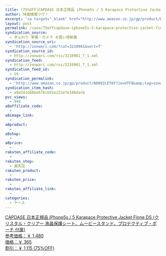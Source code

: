 ```yaml
---
title: (75%OFF)CAPDASE 日本正規品 iPhone5s / 5 Karapace Protective Jacket Finne DS (クリスタル・クリアー 液晶保護シート、ムービースタンド、プロテクティブ・ポーチ 付属) ￥365
author: 特価情報ツウ！
excerpt: '<a target="_blank" href="http://www.amazon.co.jp/gp/product/B0092LET6Y?ie=UTF8&amp;tag=zonwari-22&amp;linkCode=as2&amp;camp=247&amp;creative=7399&amp;creativeASIN=B0092LET6Y"><img src="http://ecx.images-amazon.com/images/I/31AsZ7kI5YL._SL100_.jpg"><br>CAPDASE &#26085;&#26412;&#27491;&#35215;&#21697; iPhone5s / 5 Karapace Protective Jacket Finne DS Clear Black (&#12463;&#12522;&#12473;&#12479;&#12523;&#12539;&#12463;&#12522;&#12450;&#12540; &#28082;&#26230;&#20445;&#35703;&#12471;&#12540;&#12488;&#12289;&#12512;&#12540;&#12499;&#12540;&#12473;&#12479;&#12531;&#12489;&#12289;&#12503;&#12525;&#12486;&#12463;&#12486;<br>&#21442;&#32771;&#20385;&#26684;&#65306;&#65509; 1,480<br>&#20385;&#26684;&#65306;&#65509; 365<br>&#21106;&#24341;&#65306;&#65509; 1,115 (75%OFF)</a>'
layout: post
permalink: /case/75offcapdase-iphone5s-5-karapace-protective-jacket-finne-ds-365.html
syndication_source:
  - ぞんわり 家電・カメラ お買い得新着
syndication_source_uri:
  - 'http://zonwari.com/?cat=3210981&sort=T'
syndication_source_id:
  - http://zonwari.com/rss/3210981_T_1.xml
syndication_feed:
  - http://zonwari.com/rss/3210981_T_1.xml
syndication_feed_id:
  - 19
syndication_permalink:
  - 'http://www.amazon.co.jp/gp/product/B0092LET6Y?ie=UTF8&amp;tag=zonwari-22&amp;linkCode=as2&amp;camp=247&amp;creative=7399&amp;creativeASIN=B0092LET6Y'
syndication_item_hash:
  - a9e241d48be676c691e222e7e186dacb
pvc_views:
  - 994
a8affiliate_code:
  - 
a8image_link:
  - 
a8product:
  - 
a8shop:
  - 
a8price:
  - 
rakuten_affiliate_code:
  - 
rakuten_shop:
  - 楽天店
rakuten_product:
  - 
rakuten_price:
  - 
rakuten_affiliate_link:
  - 
categories:
  - ケース
---
```

[<img src='http://i2.wp.com/ecx.images-amazon.com/images/I/31AsZ7kI5YL._SL150_.jpg?w=546' title="" alt="" data-recalc-dims="1" />  
CAPDASE 日本正規品 iPhone5s / 5 Karapace Protective Jacket Finne DS (クリスタル・クリアー 液晶保護シート、ムービースタンド、プロテクティブ・ポーチ 付属)  
参考価格：￥ 1,480  
価格：￥ 365  
割引：￥ 1,115 (75%OFF)][1]

 [1]: http://www.amazon.co.jp/gp/product/B0092LET6Y?ie=UTF8&#038;tag=tokkajohotsu-22&#038;linkCode=as2&#038;camp=247&#038;creative=7399&#038;creativeASIN=B0092LET6Y